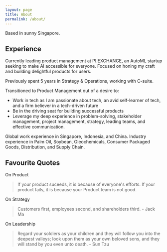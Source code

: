 ```yaml
---
layout: page
title: About
permalink: /about/
---
```


Based in sunny Singapore.

## Experience

Currently leading product management at PI.EXCHANGE, an AutoML startup seeking to make AI accessible for everyone. 
Focused on honing my craft and building delightful products for users.  

Previously spent 5 years in Strategy & Operations, working with C-suite.

Transitioned to Product Management out of a desire to:
- Work in tech as I am passionate about tech, an avid self-learner of tech, and a firm believer in a tech-driven future
- Be in the driving seat for building successful products
- Leverage my deep experience in problem-solving, stakeholder management, project management, strategy, leading teams, and effective communication.

Global work experience in Singapore, Indonesia, and China.
Industry experience in Palm Oil, Soybean, Oleochemicals, Consumer Packaged Goods, Distribution, and Supply Chain.

## Favourite Quotes

On Product

> If your product suceeds, it is because of everyone's efforts. If your product fails, it is because your Product team is not good.

On Strategy

> Customers first, employees second, and shareholders third. - Jack Ma

On Leadership

> Regard your soldiers as your children and they will follow you into the deepest valleys; look upon them as your own beloved sons, and they will stand by you even unto death. - Sun Tzu